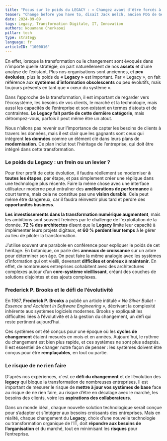 ```yaml
---
title: "Focus sur le poids du LEGACY : « Changez avant d’être forcés à le faire »"
teaser: "Change before you have to, disait Jack Welch, ancien PDG de General Electric. La rapidité avec laquelle les consommateurs s’adaptent au tout digital, met à mal les entreprises qui n’arrivent pas à suivre ce rythme et parfois ont été mises à mal lors de la crise du Covid-19. De nombreuses entreprises, tous secteurs confondus, n’ont pu s’adapter et se sont trouvées en difficulté. Le besoin de changement est urgent, il doit être porté, planifié et piloté mais peut se heurter à un défi majeur qui se dresse sur la voie de cette transformation numérique que nous appelons le « poids du Legacy ou de l'héritage IT »."
date: 2024-09-09
tags: Legacy, Transformation Digitale, IT, Innovation
authors: Nouamane Cherkaoui
pillar: tech
type: strategy
language: fr
articleID: "1000016"
---
```


En effet, lorsque la transformation ou le changement sont évoqués dans n’importe quelle stratégie, on part naturellement de nos **assets** et d’une analyse de l’existant. Plus nos organisations sont anciennes, et **peu évoluées**, plus le poids du **« Legacy »** est important. Par « Legacy », on fait référence aux **systèmes d’information obsolescents** ou peu évolutifs, mais toujours présents en tant que « cœur du système ». 

Dans l’approche de la transformation, il est important de regarder vers l’écosystème, les besoins de vos clients, le marché et la technologie, mais aussi les capacités de l’entreprise et son existant en termes d’atouts et de contraintes. **Le Legacy fait partie de cette dernière catégorie**, mais détrompez-vous, parfois il peut même être un atout.

Nous n’allons pas revenir sur l’importance de capter les besoins de clients à travers les données, mais il est clair que les gagnants sont ceux qui intègrent **les données** comme un élément clé dans leurs plans de **modernisation**. Ce plan inclut tout l’héritage de l’entreprise, qui doit être intégré dans cette transformation.

### **Le poids du Legacy : un frein ou un levier ?**

Pour tirer profit de cette évolution, il faudra réellement se moderniser **à toutes les étapes**, par étape, et pas simplement créer une réplique dans une technologie plus récente. Faire la même chose avec une interface utilisateur moderne peut entraîner des **améliorations de performance** à court terme, mais cela ne constitue pas une **vision durable**. Cela peut même être dangereux, car il faudra réinvestir plus tard et perdre des **opportunités business**.

**Les investissements dans la transformation numérique augmentent**, mais les ambitions sont souvent freinées par le challenge de l'exploitation de la donnée. **72 % des architectes** disent que le **Legacy** limite leur capacité à implémenter leurs projets digitaux, et **60 % perdent leur temps** à le gérer au lieu de piloter la transformation.

J’utilise souvent une parabole en conférence pour expliquer le poids de cet héritage. En botanique, on parle des **anneaux de croissance** sur un arbre pour déterminer son âge. On peut faire la même analogie avec les systèmes d’information qui ont vieilli, devenant **difficiles et onéreux à maintenir**. En effet, de nombreuses entreprises cohabitent avec des architectures complexes autour d’un **core-système vieillissant**, créant des couches de solutions disjointes et des ajouts complexes.

### **Frederick P. Brooks et le défi de l’évolutivité**

En 1987, **Frederick P. Brooks** a publié un article intitulé *« No Silver Bullet - Essence and Accident in Software Engineering »*, décrivant la complexité inhérente aux systèmes logiciels modernes. Brooks y expliquait les difficultés liées à l’évolutivité et à la gestion du changement, un défi qui reste pertinent aujourd’hui.

Ces systèmes ont été conçus pour une époque où les **cycles de changement** étaient mesurés en mois et en années. Aujourd’hui, le rythme du changement est bien plus rapide, et ces systèmes ne sont plus adaptés. Il est essentiel de changer notre façon de penser : les systèmes doivent être conçus pour être **remplaçables**, en tout ou partie.

### **Le risque de ne rien faire**

D'après nos expériences, c'est ce **défi du changement** et de l’évolution des **legacy** qui bloque la transformation de nombreuses entreprises. Il est important de mesurer le risque de **mettre à jour vos systèmes de base** face au risque de ne rien faire, au risque d’être en décalage avec le marché, les besoins des clients, voire les **aspirations des collaborateurs**.

Dans un monde idéal, chaque nouvelle solution technologique serait conçue pour s’adapter et s’intégrer aux besoins croissants des entreprises. Mais en réalité, chaque changement du **Legacy**, choix d’une nouvelle technologie ou transformation organique de l’IT, doit **répondre aux besoins de l’organisation** et du marché, tout en minimisant les **risques** pour l’entreprise.
